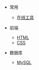 - 常用
	- [在线工具](Blogs\1.md)
- 前端
	- [HTML](Blogs\1.md)
	- [CSS](Blogs\2.md)

- 数据库
	- [MySQL](Blogs\1.md)
